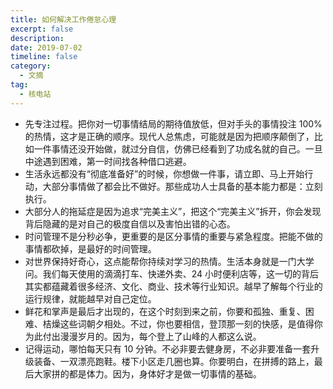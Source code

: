 ```yaml
---
title: 如何解决工作倦怠心理
excerpt: false
description: 
date: 2019-07-02
timeline: false
category:
  - 文摘
tag:
  - 核电站
---
```


- 先专注过程。把你对一切事情结局的期待值放低，但对手头的事情投注 100% 的热情，这才是正确的顺序。现代人总焦虑，可能就是因为把顺序颠倒了，比如一件事情还没开始做，就过分自信，仿佛已经看到了功成名就的自己。一旦中途遇到困难，第一时间找各种借口逃避。
- 生活永远都没有“彻底准备好”的时候，你想做一件事，请立即、马上开始行动，大部分事情做了都会比不做好。那些成功人士具备的基本能力都是：立刻执行。
- 大部分人的拖延症是因为追求“完美主义”，把这个“完美主义”拆开，你会发现背后隐藏的是对自己的极度自信以及害怕出错的心态。
- 时问管理不是分秒必争，更重要的是区分事情的重要与紧急程度。把能不做的事情都砍掉，是最好的时间管理。
- 对世界保持好奇心，这点能帮你持续对学习的热情。生活本身就是一门大学问。我们每天使用的滴滴打车、快递外卖、24 小时便利店等，这一切的背后其实都蕴藏着很多经济、文化、商业、技术等行业知识。越早了解每个行业的运行规律，就能越早对自己定位。
- 鲜花和掌声是最后才出现的，在这个时刻到来之前，你要和孤独、重复、困难、桔燥这些词朝夕相处。不过，你也要相信，登顶那一刻的快感，是值得你为此付出漫漫岁月的。因为，每个登上了山峰的人都这么说。
- 记得运动，哪怕每天只有 10 分钟。不必非要去健身房，不必非要准备一套升级装备、一双漂亮跑鞋。楼下小区走几圈也算。你要明白，在拼搏的路上，最后大家拼的都是体力。因为，身体好才是做一切事情的基础。